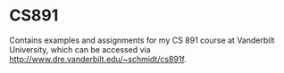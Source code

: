 # CS891
Contains examples and assignments for my CS 891 course at Vanderbilt University, which can be accessed via http://www.dre.vanderbilt.edu/~schmidt/cs891f.
